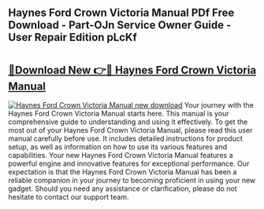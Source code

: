 ## Haynes Ford Crown Victoria Manual PDf Free Download - Part-OJn Service Owner Guide - User Repair Edition pLcKf

# <h2><a href="http://bc47162.oget.top/?id=Haynes+Ford+Crown+Victoria+Manual">🔗Download New 👉🔴 Haynes Ford Crown Victoria Manual</a></h2>

[![Haynes Ford Crown Victoria Manual new download](https://i.imgur.com/5g1atiW.png)](http://bc47162.oget.top/?id=Haynes+Ford+Crown+Victoria+Manual)
Your journey with the Haynes Ford Crown Victoria Manual starts here. This manual is your comprehensive guide to understanding and using it effectively. To get the most out of your Haynes Ford Crown Victoria Manual, please read this user manual carefully before use. It includes detailed instructions for product setup, as well as information on how to use its various features and capabilities. Your new Haynes Ford Crown Victoria Manual features a powerful engine and innovative features for exceptional performance. Our expectation is that the Haynes Ford Crown Victoria Manual has been a reliable companion in your journey to becoming proficient in using your new gadget. Should you need any assistance or clarification, please do not hesitate to contact our support team.
